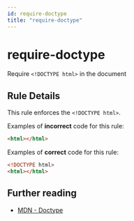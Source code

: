 ```yaml
---
id: require-doctype
title: "require-doctype"
---
```


# require-doctype

Require `<!DOCTYPE html>` in the document

## Rule Details

This rule enforces the `<!DOCTYPE html>`.

Examples of **incorrect** code for this rule:

```html
<html></html>
```

Examples of **correct** code for this rule:

```html
<!DOCTYPE html>
<html></html>
```

## Further reading

- [MDN - Doctype](https://developer.mozilla.org/en-US/docs/Glossary/Doctype)
